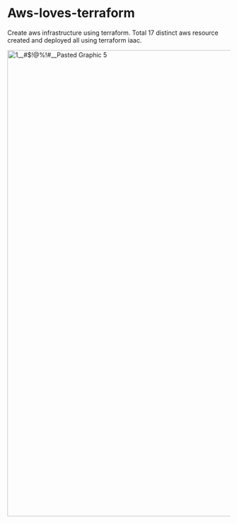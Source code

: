 # Aws-loves-terraform
Create aws infrastructure using terraform. Total 17 distinct aws resource created and deployed all using terraform iaac.


<img width="1336" height="1052" alt="1__#$!@%!#__Pasted Graphic 5" src="https://github.com/user-attachments/assets/637fa12f-5623-4792-8a3a-dfb300ab91e4" />
